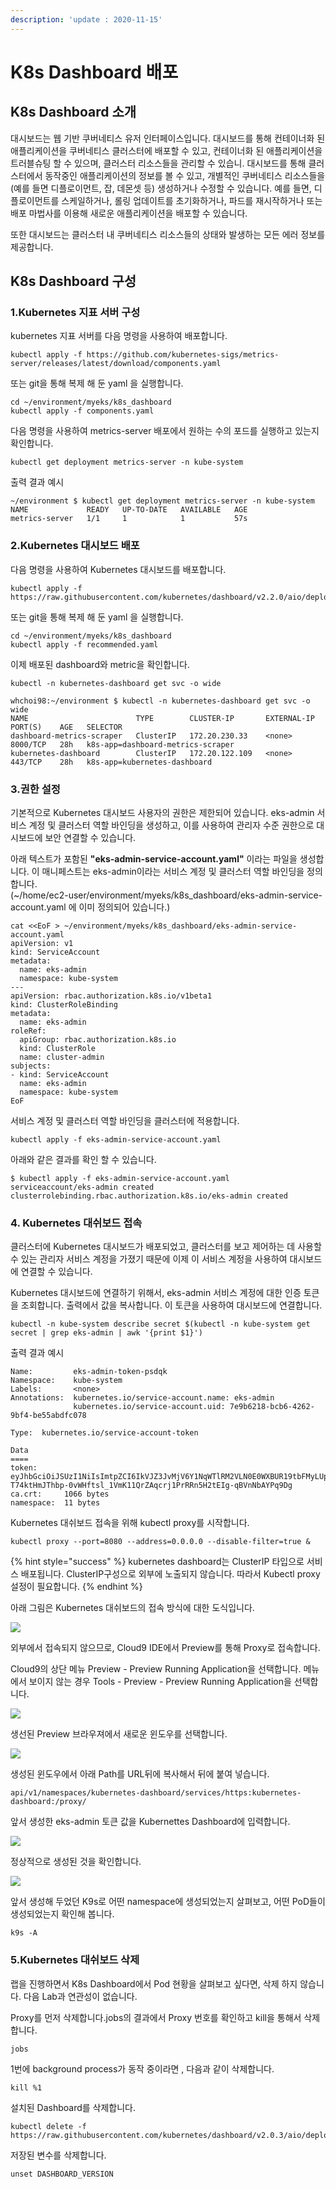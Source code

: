 ```yaml
---
description: 'update : 2020-11-15'
---
```


# K8s Dashboard 배포

## K8s Dashboard 소개

대시보드는 웹 기반 쿠버네티스 유저 인터페이스입니다. 대시보드를 통해 컨테이너화 된 애플리케이션을 쿠버네티스 클러스터에 배포할 수 있고, 컨테이너화 된 애플리케이션을 트러블슈팅 할 수 있으며, 클러스터 리소스들을 관리할 수 있습니. 대시보드를 통해 클러스터에서 동작중인 애플리케이션의 정보를 볼 수 있고, 개별적인 쿠버네티스 리소스들을\(예를 들면 디플로이먼트, 잡, 데몬셋 등\) 생성하거나 수정할 수 있습니다. 예를 들면, 디플로이먼트를 스케일하거나, 롤링 업데이트를 초기화하거나, 파드를 재시작하거나 또는 배포 마법사를 이용해 새로운 애플리케이션을 배포할 수 있습니다.

또한 대시보드는 클러스터 내 쿠버네티스 리소스들의 상태와 발생하는 모든 에러 정보를 제공합니다.

## K8s Dashboard 구성

### 1.Kubernetes 지표 서버 구성

kubernetes 지표 서버를 다음 명령을 사용하여 배포합니다.

```text
kubectl apply -f https://github.com/kubernetes-sigs/metrics-server/releases/latest/download/components.yaml

```

또는 git을 통해 복제 해 둔 yaml 을 실행합니다.

```text
cd ~/environment/myeks/k8s_dashboard
kubectl apply -f components.yaml

```

다음 명령을 사용하여 metrics-server 배포에서 원하는 수의 포드를 실행하고 있는지 확인합니다.

```text
kubectl get deployment metrics-server -n kube-system

```

출력 결과 예시

```text
~/environment $ kubectl get deployment metrics-server -n kube-system
NAME             READY   UP-TO-DATE   AVAILABLE   AGE
metrics-server   1/1     1            1           57s
```

### 2.Kubernetes 대시보드 배포

다음 명령을 사용하여 Kubernetes 대시보드를 배포합니다.

```text
kubectl apply -f https://raw.githubusercontent.com/kubernetes/dashboard/v2.2.0/aio/deploy/recommended.yaml

```

또는 git을 통해 복제 해 둔 yaml 을 실행합니다.

```text
cd ~/environment/myeks/k8s_dashboard
kubectl apply -f recommended.yaml

```

이제 배포된 dashboard와 metric을 확인합니다. 

```text
kubectl -n kubernetes-dashboard get svc -o wide

```

```text
whchoi98:~/environment $ kubectl -n kubernetes-dashboard get svc -o wide                                                    
NAME                        TYPE        CLUSTER-IP       EXTERNAL-IP   PORT(S)    AGE   SELECTOR
dashboard-metrics-scraper   ClusterIP   172.20.230.33    <none>        8000/TCP   28h   k8s-app=dashboard-metrics-scraper
kubernetes-dashboard        ClusterIP   172.20.122.109   <none>        443/TCP    28h   k8s-app=kubernetes-dashboard
```

### 3.권한 설정

기본적으로 Kubernetes 대시보드 사용자의 권한은 제한되어 있습니다. eks-admin 서비스 계정 및 클러스터 역할 바인딩을 생성하고, 이를 사용하여 관리자 수준 권한으로 대시보드에 보안 연결할 수 있습니다. 

아래 텍스트가 포함된 **"eks-admin-service-account.yaml"** 이라는 파일을 생성합니다. 이 매니페스트는 eks-admin이라는 서비스 계정 및 클러스터 역할 바인딩을 정의합니다.   
\(~/home/ec2-user/environment/myeks/k8s\_dashboard/eks-admin-service-account.yaml 에 이미 정의되어 있습니다.\)

```text
cat <<EoF > ~/environment/myeks/k8s_dashboard/eks-admin-service-account.yaml
apiVersion: v1
kind: ServiceAccount
metadata:
  name: eks-admin
  namespace: kube-system
---
apiVersion: rbac.authorization.k8s.io/v1beta1
kind: ClusterRoleBinding
metadata:
  name: eks-admin
roleRef:
  apiGroup: rbac.authorization.k8s.io
  kind: ClusterRole
  name: cluster-admin
subjects:
- kind: ServiceAccount
  name: eks-admin
  namespace: kube-system
EoF
```

서비스 계정 및 클러스터 역할 바인딩을 클러스터에 적용합니다.

```text
kubectl apply -f eks-admin-service-account.yaml

```

아래와 같은 결과를 확인 할 수 있습니다.

```text
$ kubectl apply -f eks-admin-service-account.yaml
serviceaccount/eks-admin created
clusterrolebinding.rbac.authorization.k8s.io/eks-admin created
```

### 4. Kubernetes 대쉬보드 접속

클러스터에 Kubernetes 대시보드가 배포되었고, 클러스터를 보고 제어하는 데 사용할 수 있는 관리자 서비스 계정을 가졌기 때문에 이제 이 서비스 계정을 사용하여 대시보드에 연결할 수 있습니다.

Kubernetes 대시보드에 연결하기 위해서, eks-admin 서비스 계정에 대한 인증 토큰을 조회합니다. 출력에서  값을 복사합니다. 이 토큰을 사용하여 대시보드에 연결합니다.

```text
kubectl -n kube-system describe secret $(kubectl -n kube-system get secret | grep eks-admin | awk '{print $1}')

```

출력 결과 예시

```text
Name:         eks-admin-token-psdqk
Namespace:    kube-system
Labels:       <none>
Annotations:  kubernetes.io/service-account.name: eks-admin
              kubernetes.io/service-account.uid: 7e9b6218-bcb6-4262-9bf4-be55abdfc078

Type:  kubernetes.io/service-account-token

Data
====
token:      eyJhbGciOiJSUzI1NiIsImtpZCI6IkVJZ3JvMjV6Y1NqWTlRM2VLN0E0WXBUR19tbFMyLUpNa01XbTdOT1ROdzQifQ.eyJpc3MiOiJrdWJlcm5ldGVzL3NlcnZpY2VhY2NvdW50Iiwia3ViZXJuZXRlcy5pby9zZXJ2aWNlYWNjb3VudC9uYW1lc3BhY2UiOiJrdWJlLXN5c3RlbSIsImt1YmVybmV0ZXMuaW8vc2VydmljZWFjY291bnQvc2VjcmV0Lm5hbWUiOiJla3MtYWRtaW4tdG9rZW4tcHNkcWsiLCJrdWJlcm5ldGVzLmlvL3NlcnZpY2VhY2NvdW50L3NlcnZpY2UtYWNjb3VudC5uYW1lIjoiZWtzLWFkbWluIiwia3ViZXJuZXRlcy5pby9zZXJ2aWNlYWNjb3VudC9zZXJ2aWNlLWFjY291bnQudWlkIjoiN2U5YjYyMTgtYmNiNi00MjYyLTliZjQtYmU1NWFiZGZjMDc4Iiwic3ViIjoic3lzdGVtOnNlcnZpY2VhY2NvdW50Omt1YmUtc3lzdGVtOmVrcy1hZG1pbiJ9.knFP6lhXP47_XHoGlaKKWT6rgCopjLUOfEvQEHy_85gjOtHTcAviUUWCSynyW1Mvbs0Iif6e8QrP4dYTj_tWNrVuz6w_lwdRrBFjFn_WhtjUngRFPhi2gChgzkJGkWjHdn_nlBhBXUny6UjBxpc178cJqQelHR1fY_ITJ8EZ0EPo_LzDd4ezdcpvJjTO68p4FkMPkI968DZKGO6oIKQV7A_7mYar77hRQmq1K8iFtSKcs0eFSJxLf5RzvFHc0YH4YrKn7GuRX83TxwvmlbAqbQ-T74ktHmJThbp-0vWHftsl_1VmK11QrZAqcrj1PrRRn5H2tEIg-qBVnNbAYPq9Dg
ca.crt:     1066 bytes
namespace:  11 bytes
```

Kubernetes 대쉬보드 접속을 위해 kubectl proxy를 시작합니다.

```text
kubectl proxy --port=8080 --address=0.0.0.0 --disable-filter=true &

```

{% hint style="success" %}
kubernetes dashboard는 ClusterIP 타입으로 서비스 배포됩니다. ClusterIP구성으로 외부에 노출되지 않습니다. 따라서 Kubectl proxy 설정이 필요합니다.
{% endhint %}

아래 그림은 Kubernetes 대쉬보드의 접속 방식에 대한 도식입니다.

![](../.gitbook/assets/image%20%2828%29.png)

외부에서 접속되지 않으므로, Cloud9 IDE에서 Preview를 통해 Proxy로 접속합니다.

Cloud9의 상단 메뉴 Preview - Preview Running Application을 선택합니다. 메뉴에서 보이지 않는 경우 Tools - Preview - Preview Running Application을 선택합니다.

![](../.gitbook/assets/image%20%2816%29.png)

생선된 Preview 브라우져에서 새로운 윈도우를 선택합니다.

![](../.gitbook/assets/image%20%282%29.png)

생성된 윈도우에서 아래 Path를 URL뒤에 복사해서 뒤에 붙여 넣습니다.

```text
api/v1/namespaces/kubernetes-dashboard/services/https:kubernetes-dashboard:/proxy/
```

앞서 생성한 eks-admin 토큰 값을 Kubernettes Dashboard에 입력합니다.

![](../.gitbook/assets/image%20%2827%29.png)

정상적으로 생성된 것을 확인합니다.

![](../.gitbook/assets/image%20%28165%29.png)

앞서 생성해 두었던 K9s로 어떤 namespace에 생성되었는지 살펴보고, 어떤 PoD들이 생성되었는지 확인해 봅니다.

```text
k9s -A

```

### 5.Kubernetes 대쉬보드 삭제

랩을 진행하면서 K8s Dashboard에서 Pod 현황을 살펴보고 싶다면, 삭제 하지 않습니다. 다음 Lab과 연관성이 없습니다.

Proxy를 먼저 삭제합니다.jobs의 결과에서 Proxy 번호를 확인하고 kill을 통해서 삭제합니다.

```text
jobs
```

1번에 background process가 동작 중이라면 , 다음과 같이 삭제합니다.

```text
kill %1
```

설치된 Dashboard를 삭제합니다.

```text
kubectl delete -f https://raw.githubusercontent.com/kubernetes/dashboard/v2.0.3/aio/deploy/recommended.yaml
```

저장된 변수를 삭제합니다.

```text
unset DASHBOARD_VERSION
```



